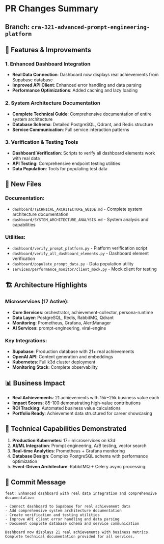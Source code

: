 # PR Changes Summary

## Branch: `cra-321-advanced-prompt-engineering-platform`

## 🚀 Features & Improvements

### 1. Enhanced Dashboard Integration
- **Real Data Connection**: Dashboard now displays real achievements from Supabase database
- **Improved API Client**: Enhanced error handling and data parsing
- **Performance Optimizations**: Added caching and lazy loading

### 2. System Architecture Documentation
- **Complete Technical Guide**: Comprehensive documentation of entire system architecture
- **Database Schema**: Detailed PostgreSQL, Qdrant, and Redis structure
- **Service Communication**: Full service interaction patterns

### 3. Verification & Testing Tools
- **Dashboard Verification**: Scripts to verify all dashboard elements work with real data
- **API Testing**: Comprehensive endpoint testing utilities
- **Data Population**: Tools for populating test data

## 📁 New Files

### Documentation:
- `dashboard/TECHNICAL_ARCHITECTURE_GUIDE.md` - Complete system architecture documentation
- `dashboard/SYSTEM_ARCHITECTURE_ANALYSIS.md` - System analysis and capabilities

### Utilities:
- `dashboard/verify_prompt_platform.py` - Platform verification script
- `dashboard/verify_all_dashboard_elements.py` - Dashboard element verification
- `dashboard/populate_prompt_data.py` - Data population utility
- `services/performance_monitor/client_mock.py` - Mock client for testing

## 🏗️ Architecture Highlights

### Microservices (17 Active):
- **Core Services**: orchestrator, achievement-collector, persona-runtime
- **Data Layer**: PostgreSQL, Redis, RabbitMQ, Qdrant
- **Monitoring**: Prometheus, Grafana, AlertManager
- **AI Services**: prompt-engineering, viral-engine

### Key Integrations:
- **Supabase**: Production database with 21+ real achievements
- **OpenAI API**: Content generation and embeddings
- **Kubernetes**: Full k3d cluster deployment
- **Monitoring Stack**: Complete observability

## 📊 Business Impact

- **Real Achievements**: 21 achievements with $15k-$25k business value each
- **Impact Scores**: 85-100 demonstrating high-value contributions
- **ROI Tracking**: Automated business value calculations
- **Portfolio Ready**: Achievement data structured for career showcasing

## 🎯 Technical Capabilities Demonstrated

1. **Production Kubernetes**: 17+ microservices on k3d
2. **AI/ML Integration**: Prompt engineering, A/B testing, vector search
3. **Real-time Analytics**: Prometheus + Grafana monitoring
4. **Database Design**: Complex PostgreSQL schema with performance optimization
5. **Event-Driven Architecture**: RabbitMQ + Celery async processing

## 📝 Commit Message

```
feat: Enhanced dashboard with real data integration and comprehensive documentation

- Connect dashboard to Supabase for real achievement data
- Add comprehensive system architecture documentation
- Create verification and testing utilities
- Improve API client error handling and data parsing
- Document complete database schema and service communication

Dashboard now displays 21 real achievements with business metrics.
Complete technical documentation provided for all services.
```